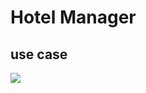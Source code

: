 # Hotel Manager
## use case 




<img src="https://www.google.com.vn/search?q=hoa&source=lnms&tbm=isch&sa=X&ved=0ahUKEwiEmsDXwKzXAhWBsZQKHfXaAYkQ_AUICigB&biw=1366&bih=624#imgrc=5jtQTWrnIbv8KM:">
